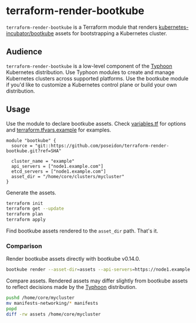 # terraform-render-bootkube

`terraform-render-bootkube` is a Terraform module that renders [kubernetes-incubator/bootkube](https://github.com/kubernetes-incubator/bootkube) assets for bootstrapping a Kubernetes cluster.

## Audience

`terraform-render-bootkube` is a low-level component of the [Typhoon](https://github.com/poseidon/typhoon) Kubernetes distribution. Use Typhoon modules to create and manage Kubernetes clusters across supported platforms. Use the bootkube module if you'd like to customize a Kubernetes control plane or build your own distribution.

## Usage

Use the module to declare bootkube assets. Check [variables.tf](variables.tf) for options and [terraform.tfvars.example](terraform.tfvars.example) for examples.

```hcl
module "bootkube" {
  source = "git::https://github.com/poseidon/terraform-render-bootkube.git?ref=SHA"

  cluster_name = "example"
  api_servers = ["node1.example.com"]
  etcd_servers = ["node1.example.com"]
  asset_dir = "/home/core/clusters/mycluster"
}
```

Generate the assets.

```sh
terraform init
terraform get --update
terraform plan
terraform apply
```

Find bootkube assets rendered to the `asset_dir` path. That's it.

### Comparison

Render bootkube assets directly with bootkube v0.14.0.

```sh
bootkube render --asset-dir=assets --api-servers=https://node1.example.com:6443 --api-server-alt-names=DNS=node1.example.com --etcd-servers=https://node1.example.com:2379
```

Compare assets. Rendered assets may differ slightly from bootkube assets to reflect decisions made by the [Typhoon](https://github.com/poseidon/typhoon) distribution.

```sh
pushd /home/core/mycluster
mv manifests-networking/* manifests
popd
diff -rw assets /home/core/mycluster
```

